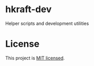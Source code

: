 # hkraft-dev

Helper scripts and development utilities

# License

This project is [MIT licensed](./LICENSE).
